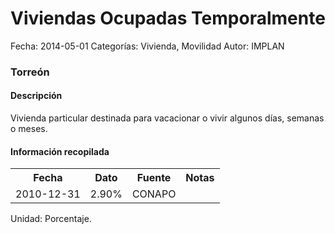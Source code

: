Viviendas Ocupadas Temporalmente
=====

Fecha: 2014-05-01
Categorías: Vivienda, Movilidad
Autor: IMPLAN

### Torreón

#### Descripción

Vivienda particular destinada para vacacionar o vivir algunos días, semanas o meses.

#### Información recopilada

<table class="table table-hover table-bordered">
  <tr><th>Fecha</th><th>Dato</th><th>Fuente</th><th>Notas</th></tr>
  <tr><td>2010-12-31</td><td>2.90%</td><td>CONAPO</td><td></td></tr>
</table>

Unidad: Porcentaje.
